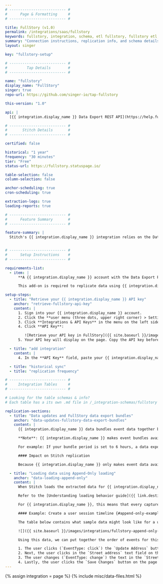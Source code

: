 ```yaml
---
# -------------------------- #
#      Page & Formatting     #
# -------------------------- #

title: FullStory (v1.0)
permalink: /integrations/saas/fullstory
keywords: fullstory, integration, schema, etl fullstory, fullstory etl, fullstory schema
summary: "Connection instructions, replication info, and schema details for Stitch's FullStory integration."
layout: singer

key: "fullstory-setup"

# -------------------------- #
#         Tap Details        #
# -------------------------- #

name: "fullstory"
display_name: "FullStory"
singer: true 
repo-url: https://github.com/singer-io/tap-fullstory

this-version: "1.0"

api: |
  [{{ integration.display_name }} Data Export REST API](https://help.fullstory.com/develop-rest/data-export-api){:target="new"}

# -------------------------- #
#       Stitch Details       #
# -------------------------- #

certified: false

historical: "1 year"
frequency: "30 minutes"
tier: "Free"
status-url: https://fullstory.statuspage.io/

table-selection: false
column-selection: false

anchor-scheduling: true
cron-scheduling: true

extraction-logs: true
loading-reports: true

# -------------------------- #
#      Feature Summary       #
# -------------------------- #

feature-summary: |
  Stitch's {{ integration.display_name }} integration relies on the Data Export pack add-on to replicate data through the {{ integration.api | flatify | strip }}. Refer to the [Schema](#schema) section for a list of objects available for replication.


# -------------------------- #
#      Setup Instructions    #
# -------------------------- #

requirements-list:
  - item: |
      **A {{ integration.display_name }} account with the Data Export Pack add-on**. The [Data Export Pack](https://help.fullstory.com/technical-questions/data-export) is a paid add-on for {{ integration.display_name }} accounts that enables you to export raw event data.

      This add-on is required to replicate data using {{ integration.display_name }}'s Data Export REST API.

setup-steps:
  - title: "Retrieve your {{ integration.display_name }} API key"
    anchor: "retrieve-fullstory-api-key"
    content: |
      1. Sign into your {{ integration.display_name }} account.
      2. Click the **user menu (three dots, upper right corner) > Settings**.
      3. Click **Integrations & API Keys** in the menu on the left side of the page.
      4. Click **API Key**:

         ![Retrieve your API key in FullStory]({{ site.baseurl }}/images/integrations/fullstory-api-key.png)
      5. Your API key will display on the page. Copy the API key before closing the page.

  - title: "add integration"
    content: |
      4. In the **API Key** field, paste your {{ integration.display_name }} API key.

  - title: "historical sync"
  - title: "replication frequency"

# -------------------------- #
#     Integration Tables     #
# -------------------------- #

# Looking for the table schemas & info?
# Each table has a its own .md file in /_integration-schemas/fullstory

replication-sections:
  - title: "Data updates and FullStory data export bundles"
    anchor: "data-updates-fullstory-data-export-bundles"
    content: |
      {{ integration.display_name }} data bundles event data together based on a time period setting you define. By default, a {{ integration.display_name }} data bundle contains data about events that occurred during a 24 hour period.

      **Note**: {{ integration.display_name }} makes event bundles available 24 hours the last event in the bundle occurs.

      For example: If your bundle period is set to 6 hours, a data export bundle for events that occur on June 1 between 12:00PM - 6:00PM will be available the following day, June 2, at 6:00PM.

      #### Impact on Stitch replication

      Because {{ integration.display_name }} only makes event data available a full day after events have occurred, records for the current date will only ever be available the next day. Event data that is one day old is considered "up to date" for this integration.

  - title: "Loading data using Append-Only loading"
    anchor: "data-loading-append-only"
    content: |
      When Stitch loads the extracted data for {{ integration.display_name }} events into your destination, it will do so using Append-Only loading. This is a type of loading behavior where existing rows aren't updated, but appended to the end of the table. **Note**: Loading will be append-only even if the destination you're using supports Upsert loading.

      Refer to the [Understanding loading behavior guide]({{ link.destinations.storage.loading-behavior | prepend: site.baseurl }}) for more info and examples.

      For {{ integration.display_name }}, this means that every captured event is equal to a single row in the `events` table. Using this data, you can view a given user's event history and construct a timeline of their actions.

      #### Example: Create a user session timeline {#append-only-example}

      The table below contains what sample data might look like for a user who changes their address during a session:

      ![]({{ site.baseurl }}/images/integrations/fullstory-append-only-example.png)

      Using this data, we can put together the order of events for this user's session:

      1. The user clicks (`EventType: click`) the `Update Address` button on the page at `https://example.com/my-account`.
      2. Next, the user clicks in the `Street address` text field on the page at `https://example.com/update-address`.
      3. The user changes (`EventType: change`) the text in the `Street address` field to `1339 Chestnut Street` on the page at `https://example.com/update-address`.
      4. Lastly, the user clicks the `Save Changes` button on the page at `https://example.com/update-address`.
---
```

{% assign integration = page %}
{% include misc/data-files.html %}